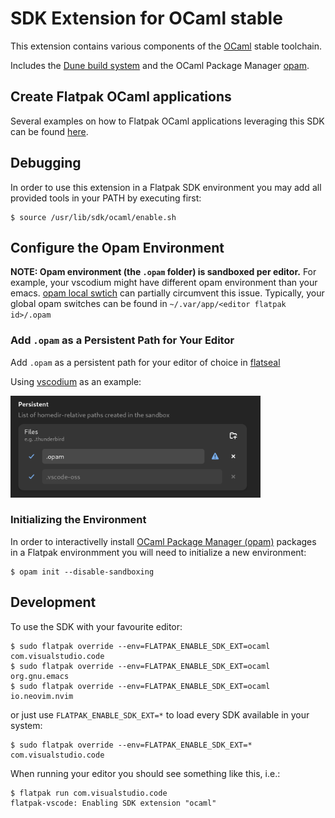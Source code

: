 # SDK Extension for OCaml stable

This extension contains various components of the [OCaml](https://ocaml.org/) stable toolchain.

Includes the [Dune build system](https://dune.build/) and the OCaml Package Manager [opam](https://opam.ocaml.org/).
## Create Flatpak OCaml applications

Several examples on how to Flatpak OCaml applications leveraging this SDK can be found [here](https://github.com/josecastillolema/flatpak-ocaml-examples).

## Debugging

In order to use this extension in a Flatpak SDK environment you may add all provided tools in your PATH by executing first:
```
$ source /usr/lib/sdk/ocaml/enable.sh
```

## Configure the Opam Environment

**NOTE: Opam environment (the `.opam` folder) is sandboxed per editor.** 
For example, your vscodium might have different opam environment than your emacs.
[opam local swtich](https://opam.ocaml.org/blog/opam-local-switches/) can partially circumvent this issue.
Typically, your global opam switches can be found in `~/.var/app/<editor flatpak id>/.opam`

### Add `.opam` as a Persistent Path for Your Editor

Add `.opam` as a persistent path for your editor of choice in [flatseal](https://flathub.org/apps/com.github.tchx84.Flatseal)

Using [vscodium](https://flathub.org/apps/com.vscodium.codium) as an example:

<img src="./img/opam-persistent-path-vscodium.png" width="400" alt="The persistent path setting in flatseal, showing a edited field with value `.opam` and a grey out uneditable field with value `.vscode-oss`"/>

### Initializing the Environment

In order to interactivelly install [OCaml Package Manager (opam)](https://opam.ocaml.org/) packages in a Flatpak environmment you will need to initialize a new environment:
```
$ opam init --disable-sandboxing
```

## Development
To use the SDK with your favourite editor:
```
$ sudo flatpak override --env=FLATPAK_ENABLE_SDK_EXT=ocaml com.visualstudio.code
$ sudo flatpak override --env=FLATPAK_ENABLE_SDK_EXT=ocaml org.gnu.emacs
$ sudo flatpak override --env=FLATPAK_ENABLE_SDK_EXT=ocaml io.neovim.nvim
```

or just use `FLATPAK_ENABLE_SDK_EXT=*` to load every SDK available in your system:
```
$ sudo flatpak override --env=FLATPAK_ENABLE_SDK_EXT=* com.visualstudio.code
```

When running your editor you should see something like this, i.e.:
```
$ flatpak run com.visualstudio.code
flatpak-vscode: Enabling SDK extension "ocaml"
```
